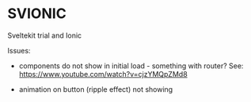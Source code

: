 # SVIONIC

Sveltekit trial and Ionic

Issues:
- components do not show in initial load - something with router?
See:
https://www.youtube.com/watch?v=cjzYMQpZMd8


- animation on button (ripple effect) not showing

